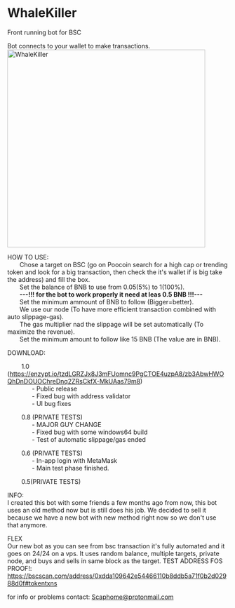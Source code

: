 # WhaleKiller
Front running bot for BSC

Bot connects to your wallet to make transactions.<br>
<img width="451" alt="WhaleKiller" src="https://user-images.githubusercontent.com/85898290/122647111-da825580-d122-11eb-984b-b5e0a1286047.PNG">

HOW TO USE: <br>
    &emsp;&emsp;Chose a target on BSC (go on Poocoin search for a high cap or trending token and look for a big transaction, then check the it's wallet if is big take the address) and fill the box.<br>
    &emsp;&emsp;Set the balance of BNB to use from 0.05(5%) to 1(100%).<br>
    &emsp;&emsp;<b>---!!! for the bot to work properly it need at leas 0.5 BNB  !!!---</b><br>
    &emsp;&emsp;Set the minimum ammount of BNB to follow (Bigger=better).<br>
    &emsp;&emsp;We use our node (To have more efficient transaction combined with auto slippage-gas).<br>
    &emsp;&emsp;The gas multiplier nad the slippage will be set automatically (To maximize the revenue).<br>
    &emsp;&emsp;Set the minimum amount to follow like 15 BNB (The value are in BNB).<br>

<p>DOWNLOAD:

   &emsp;&emsp;<a> 1.0 (https://enzypt.io/tzdLGRZJx8J3mFUomnc9PgCTOE4uzpA8/zb3AbwHWOQhDnDOUOChreDnq2ZRsCkfX-MkUAas79m8)<br>
      &emsp;&emsp;&emsp;&emsp;- Public release<br>
      &emsp;&emsp;&emsp;&emsp;- Fixed bug with address validator<br>
      &emsp;&emsp;&emsp;&emsp;- UI bug fixes</a>

   &emsp;&emsp;<a> 0.8 (PRIVATE TESTS)<br>
      &emsp;&emsp;&emsp;&emsp;- MAJOR GUY CHANGE<br>
      &emsp;&emsp;&emsp;&emsp;- Fixed bug with some windows64 build<br>
      &emsp;&emsp;&emsp;&emsp;- Test of automatic slippage/gas ended</a>

   &emsp;&emsp;<a> 0.6 (PRIVATE TESTS)<br>
      &emsp;&emsp;&emsp;&emsp;- In-app login with MetaMask<br>
      &emsp;&emsp;&emsp;&emsp;- Main test phase finished.</a>

   &emsp;&emsp;<l> 0.5(PRIVATE TESTS)</l>
</p>

INFO:<br>
I created this bot with some friends a few months ago from now, this bot uses an old method now but is still does his job. We decided to sell it because we have a new bot with new method right now so we don't use that anymore.<br>

FLEX<br> Our new bot as you can see from bsc transaction it's fully automated and it goes on 24/24 on a vps. It uses random balance, multiple targets, private node, and buys and sells in same block as the target.
TEST ADDRESS FOS PROOF!: https://bscscan.com/address/0xdda109642e54466110b8ddb5a71f0b2d02988d0f#tokentxns


for info or problems contact: Scaphome@protonmail.com
